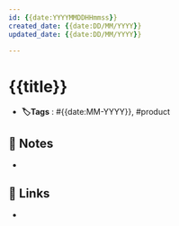 ```yaml
---
id: {{date:YYYYMMDDHHmmss}}
created_date: {{date:DD/MM/YYYY}}
updated_date: {{date:DD/MM/YYYY}}

---
```


#  {{title}}
- **🏷️Tags** :  #{{date:MM-YYYY}}, #product
[ ](#anki-card)
## 📝 Notes
- 
## 🔗 Links
- 